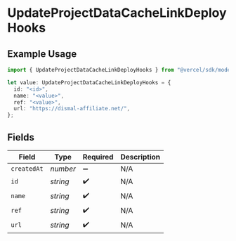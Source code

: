 # UpdateProjectDataCacheLinkDeployHooks

## Example Usage

```typescript
import { UpdateProjectDataCacheLinkDeployHooks } from "@vercel/sdk/models/operations/updateprojectdatacache.js";

let value: UpdateProjectDataCacheLinkDeployHooks = {
  id: "<id>",
  name: "<value>",
  ref: "<value>",
  url: "https://dismal-affiliate.net/",
};
```

## Fields

| Field              | Type               | Required           | Description        |
| ------------------ | ------------------ | ------------------ | ------------------ |
| `createdAt`        | *number*           | :heavy_minus_sign: | N/A                |
| `id`               | *string*           | :heavy_check_mark: | N/A                |
| `name`             | *string*           | :heavy_check_mark: | N/A                |
| `ref`              | *string*           | :heavy_check_mark: | N/A                |
| `url`              | *string*           | :heavy_check_mark: | N/A                |